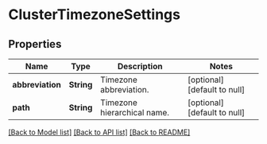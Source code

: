 # ClusterTimezoneSettings

## Properties
Name | Type | Description | Notes
------------ | ------------- | ------------- | -------------
**abbreviation** | **String** | Timezone abbreviation. | [optional] [default to null]
**path** | **String** | Timezone hierarchical name. | [optional] [default to null]

[[Back to Model list]](../README.md#documentation-for-models) [[Back to API list]](../README.md#documentation-for-api-endpoints) [[Back to README]](../README.md)


